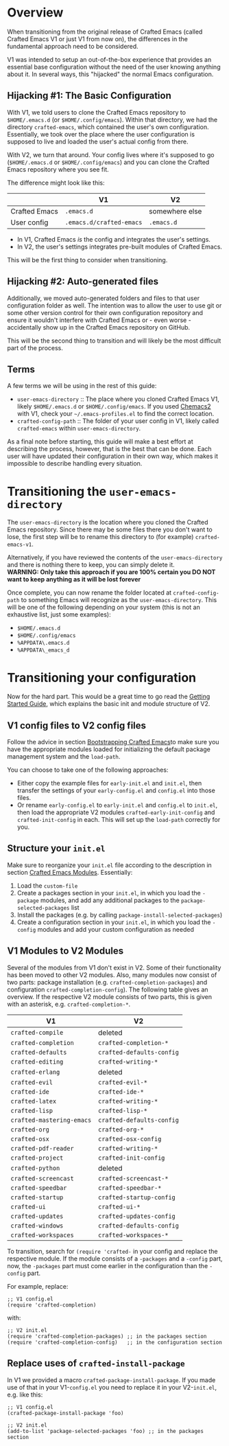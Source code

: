 # Overview

When transitioning from the original release of Crafted Emacs (called Crafted
Emacs V1 or just V1 from now on), the differences in the fundamental approach
need to be considered.

V1 was intended to setup an out-of-the-box experience that provides an essential
base configuration without the need of the user knowing anything about it.  In
several ways, this "hijacked" the normal Emacs configuration.

## Hijacking #1: The Basic Configuration

With V1, we told users to clone the Crafted Emacs repository to `$HOME/.emacs.d`
(or `$HOME/.config/emacs`).  Within that directory, we had the directory
`crafted-emacs`, which contained the user's own configuration.  Essentially, we
took over the place where the user configuration is supposed to live and loaded
the user's actual config from there.

With V2, we turn that around.  Your config lives where it's supposed to go
(`$HOME/.emacs.d` or `$HOME/.config/emacs`) and you can clone the Crafted Emacs
repository where you see fit.

The difference might look like this:

|               | V1                       | V2             |
|---------------|--------------------------|----------------|
| Crafted Emacs | `.emacs.d`               | somewhere else |
| User config   | `.emacs.d/crafted-emacs` | `.emacs.d`     |

- In V1, Crafted Emacs *is* the config and integrates the user's settings.
- In V2, the user's settings integrates pre-built modules of Crafted Emacs.

This will be the first thing to consider when transitioning.

## Hijacking #2: Auto-generated files

Additionally, we moved auto-generated folders and files to that user
configuration folder as well.  The intention was to allow the user to use git or
some other version control for their own configuration repository and ensure it
wouldn't interfere with Crafted Emacs or - even worse - accidentally show up in
the Crafted Emacs repository on GitHub.

This will be the second thing to transition and will likely be the most
difficult part of the process.

## Terms

A few terms we will be using in the rest of this guide:

- `user-emacs-directory` :: The place where you cloned Crafted Emacs V1, likely
  `$HOME/.emacs.d` or `$HOME/.config/emacs`.  If you used
  [Chemacs2](https://github.com/plexus/chemacs2) with V1, check your
  `~/.emacs-profiles.el` to find the correct location.
- `crafted-config-path` :: The folder of your user config in V1, likely called
  `crafted-emacs` within `user-emacs-directory`.

As a final note before starting, this guide will make a best effort at
describing the process, however, that is the best that can be done.  Each user
will have updated their configuration in their own way, which makes it
impossible to describe handling every situation.

# Transitioning the `user-emacs-directory`

The `user-emacs-directory` is the location where you cloned the Crafted Emacs
repository. Since there may be some files there you don't want to lose, the
first step will be to rename this directory to (for example) `crafted-emacs-v1`.

Alternatively, if you have reviewed the contents of the `user-emacs-directory`
and there is nothing there to keep, you can simply delete it.   
**WARNING: Only take this approach if you are 100% certain you DO NOT want to
keep anything as it will be lost forever**

Once complete, you can now rename the folder located at `crafted-config-path` to
something Emacs will recognize as the `user-emacs-directory`. This will be one
of the following depending on your system (this is not an exhaustive list, just
some examples):

* `$HOME/.emacs.d`
* `$HOME/.config/emacs`
* `%APPDATA\.emacs.d`
* `%APPDATA\_emacs_d`

# Transitioning your configuration

Now for the hard part. This would be a great time to go read the [Getting Started
Guide](https://github.com/SystemCrafters/crafted-emacs/docs/getting-started-guide.org),
which explains the basic init and module structure of V2.

## V1 config files to V2 config files

Follow the advice in section [Bootstrapping Crafted
Emacs](https://github.com/SystemCrafters/crafted-emacs/docs/getting-started-guide.org#bootstrapping-crafted-emacs)to
make sure you have the appropriate modules loaded for initializing the default
package management system and the `load-path`.

You can choose to take one of the following approaches:

- Either copy the example files for `early-init.el` and `init.el`, then transfer
  the settings of your `early-config.el` and `config.el` into those files.
- Or rename `early-config.el` to `early-init.el` and `config.el` to `init.el`,
  then load the appropriate V2 modules `crafted-early-init-config` and
  `crafted-init-config` in each. This will set up the `load-path` correctly for
  you.
    
## Structure your `init.el`

Make sure to reorganize your `init.el` file according to the
description in section [Crafted Emacs Modules](https://github.com/SystemCrafters/crafted-emacs/docs/getting-started-guide.org#crafted-emacs-modules). Essentially:

1.  Load the `custom-file`
2.  Create a packages section in your `init.el`, in which you load the `-package`
    modules, and add any additional packages to the `package-selected-packages`
    list
3.  Install the packages (e.g. by calling `package-install-selected-packages`)
4.  Create a configuration section in your `init.el`, in which you load the
    `-config` modules and add your custom configuration as needed

## V1 Modules to V2 Modules

Several of the modules from V1 don't exist in V2. Some of their functionality
has been moved to other V2 modules. Also, many modules now consist of two parts:
package installation (e.g. `crafted-completion-packages`) and configuration
`crafted-completion-config`).  The following table gives an overview. If the
respective V2 module consists of two parts, this is given with an asterisk, e.g.
`crafted-completion-*`.

| V1                        | V2                        |
|---------------------------|---------------------------|
| `crafted-compile`         | deleted                   |
| `crafted-completion`      | `crafted-completion-*`    |
| `crafted-defaults`        | `crafted-defaults-config` |
| `crafted-editing`         | `crafted-writing-*`       |
| `crafted-erlang`          | deleted                   |
| `crafted-evil`            | `crafted-evil-*`          |
| `crafted-ide`             | `crafted-ide-*`           |
| `crafted-latex`           | `crafted-writing-*`       |
| `crafted-lisp`            | `crafted-lisp-*`          |
| `crafted-mastering-emacs` | `crafted-defaults-config` |
| `crafted-org`             | `crafted-org-*`           |
| `crafted-osx`             | `crafted-osx-config`      |
| `crafted-pdf-reader`      | `crafted-writing-*`       |
| `crafted-project`         | `crafted-init-config`     |
| `crafted-python`          | deleted                   |
| `crafted-screencast`      | `crafted-screencast-*`    |
| `crafted-speedbar`        | `crafted-speedbar-*`      |
| `crafted-startup`         | `crafted-startup-config`  |
| `crafted-ui`              | `crafted-ui-*`            |
| `crafted-updates`         | `crafted-updates-config`  |
| `crafted-windows`         | `crafted-defaults-config` |
| `crafted-workspaces`      | `crafted-workspaces-*`    |

To transition, search for `(require 'crafted-` in your config and replace the
respective module. If the module consists of a `-packages` and a `-config` part,
now, the `-packages` part must come earlier in the configuration than the
`-config` part.

For example, replace:
```elisp
;; V1 config.el
(require 'crafted-completion)
```

with:
```elisp
;; V2 init.el
(require 'crafted-completion-packages) ;; in the packages section
(require 'crafted-completion-config)   ;; in the configuration section
```

## Replace uses of `crafted-install-package`

In V1 we provided a macro `crafted-package-install-package`. If you made use of
that in your V1-`config.el` you need to replace it in your V2-`init.el`, e.g.
like this:

```elisp
;; V1 config.el
(crafted-package-install-package 'foo)
```

```elisp
;; V2 init.el
(add-to-list 'package-selected-packages 'foo) ;; in the packages section
```
